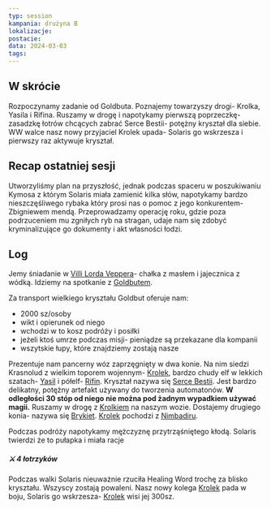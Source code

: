 ```yaml
---
typ: session
kampania: drużyna B
lokalizacje: 
postacie: 
data: 2024-03-03
tags: 
---
```

## W skrócie
Rozpoczynamy zadanie od Goldbuta. Poznajemy towarzyszy drogi- Krolka, Yasila i Rifina.
Ruszamy w drogę i napotykamy pierwszą poprzeczkę- zasadzkę łotrów chcących zabrać Serce Bestii- potężny kryształ dla siebie. WW walce nasz nowy przyjaciel Krolek upada- Solaris go wskrzesza i pierwszy raz aktywuje kryształ.
## Recap ostatniej sesji
Utworzyliśmy plan na przyszłość, jednak podczas spaceru w poszukiwaniu Kymosa z którym Solaris miała zamienić kilka słów, napotykamy bardzo nieszczęśliwego rybaka który prosi nas o pomoc z jego konkurentem- Zbigniewem mendą. Przeprowadzamy operację roku, gdzie poza podrzuceniem mu zgniłych ryb na stragan, udaje nam się zdobyć kryminalizujące go dokumenty i akt własności łodzi. 
## Log
Jemy śniadanie w [Villi Lorda Veppera](../lokacje/Villa%20Lorda%20Veppera.md)- chałka z masłem i jajecznica z wódką. Idziemy na spotkanie z [Goldbutem](../NPC/Goldbut.md). 

Za transport wielkiego kryształu Goldbut oferuje nam:
- 2000 sz/osoby
- wikt i opierunek od niego
- wchodzi w to kosz podróży i posiłki
- jeżeli ktoś umrze podczas misji- pieniądze są przekazane dla kompanii
- wszytskie łupy, które znajdziemy zostają nasze

Prezentuje nam pancerny wóz zaprzęgnięty w dwa konie. Na nim siedzi Krasnolud z wielkim toporem wojennym- [Krolek](../NPC/Krolek.md), bardzo chudy elf w lekkich szatach- [Yasil](../NPC/Yasil.md) i półelf- [Rifin](../NPC/Rifin.md).
Kryształ nazywa się [Serce Bestii](../przedmioty/Serce%20Bestii.md). Jest bardzo delikatny, potężny artefakt używany do tworzenia automatonów. 
**W odległości 30 stóp od niego nie można pod żadnym wypadkiem używać magii.** 
Ruszamy w drogę z [Krolkiem](../NPC/Krolek.md) na naszym wozie. Dostajemy drugiego konia- nazywa się [Brykiet](../zwierz%C4%85tka/Brykiet.md). [Krolek](../NPC/Krolek.md) pochodzi z [Nimbadiru](../lokacje/Nimbadir.md). 

Podczas podróży napotykamy mężczyznę przytrząśniętego kłodą. Solaris twierdzi że to pułapka i miała racje
##### ⚔ 4 łotrzyków
Podczas walki Solaris nieuważnie rzuciła Healing Word trochę za blisko kryształu. Wszyscy zostają powaleni. Nasz nowy kolega [Krolek](../NPC/Krolek.md) pada w boju, Solaris go wskrzesza- [Krolek](../NPC/Krolek.md) wisi jej 300sz.

